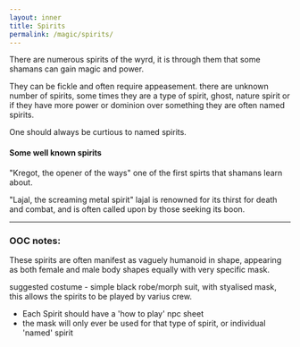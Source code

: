 ```yaml
---
layout: inner
title: Spirits
permalink: /magic/spirits/
---
```


There are numerous spirits of the wyrd, it is through them that some shamans can gain magic and power.

They can be fickle and often require appeasement. there are unknown number of spirits, some times they are a type of spirit, ghost, nature spirit or if they have more power or dominion over something they are often named spirits.

One should always be curtious to named spirits.


#### Some well known spirits

"Kregot, the opener of the ways"
one of the first spirts that shamans learn about. 

"Lajal, the screaming metal spirit" 
lajal is renowned for its thirst for death and combat, and is often called upon by those seeking its boon.


 ---

### OOC notes: 
These spirits are often manifest as vaguely humanoid in shape, appearing as both female and male body shapes equally with very specific mask. 

suggested costume - simple black robe/morph suit, with styalised mask, this allows the spirits to be played by varius crew.

* Each Spirit should have a 'how to play' npc sheet
* the mask will only ever be used for that type of spirit, or individual 'named' spirit
